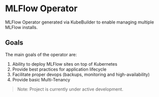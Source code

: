 # MLFlow Operator

MLFlow Operator generated via KubeBuilder to enable managing multiple MLFlow installs.

## Goals

The main goals of the operator are:

1. Ability to deploy MLFlow sites on top of Kubernetes
2. Provide best practices for application lifecycle
3. Facilitate proper devops (backups, monitoring and high-availability)
4. Provide basic Multi-Tenancy

> Note: Project is currently under active development.
